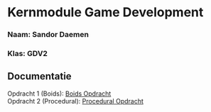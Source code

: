 # Kernmodule Game Development

### Naam: Sandor Daemen
### Klas: GDV2

## Documentatie
Opdracht 1 (Boids): [Boids Opdracht](Boids.md) </br>
Opdracht 2 (Procedural): [Procedural Opdracht](Procedural.md)
